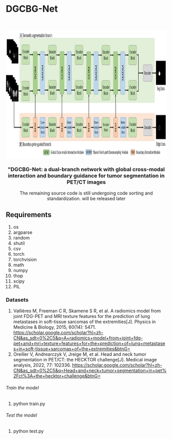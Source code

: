 

# DGCBG-Net

<!-- PROJECT SHIELDS -->

<!-- PROJECT LOGO -->
<br />

<p align="center">
  <a href="https://github.com/TOPmrzw/DGCBG-Net_code/">
    <img src="/tupian.png" alt="Logo" width="1000" height="400">
  </a>

  <h3 align="center">"DGCBG-Net: a dual-branch network with global cross-modal interaction and boundary guidance for tumor segmentation in PET/CT images</h3>
  <p align="center">
  The remaining source code is still undergoing code sorting and standardization. will be released later 

## Requirements
1. os
2. argparse
3. random
4. shutil
5. csv
6. torch
7. torchvision
8. math
9. numpy
10. thop
11. scipy
12. PIL

### Datasets
1. Vallières M, Freeman C R, Skamene S R, et al. A radiomics model from joint FDG-PET and MRI texture features for the prediction of lung metastases in soft-tissue sarcomas of the extremities[J]. Physics in Medicine & Biology, 2015, 60(14): 5471.
https://scholar.google.com/scholar?hl=zh-CN&as_sdt=0%2C5&q=A+radiomics+model+from+joint+fdg-pet+and+mri+texture+features+for+the+prediction+of+lung+metastases+in+soft-tissue+sarcomas+of+the+extremities&btnG=
2. Oreiller V, Andrearczyk V, Jreige M, et al. Head and neck tumor segmentation in PET/CT: the HECKTOR challenge[J]. Medical image analysis, 2022, 77: 102336.
https://scholar.google.com/scholar?hl=zh-CN&as_sdt=0%2C5&q=Head+and+neck+tumor+segmentation+in+pet%2Fct%3A+the+hecktor+challenge&btnG=



###### Train the model
1. python train.py


###### Test the model
1. python test.py








